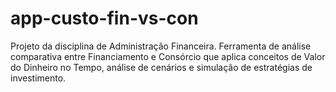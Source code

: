 # app-custo-fin-vs-con
Projeto da disciplina de Administração Financeira. Ferramenta de análise comparativa entre Financiamento e Consórcio que aplica conceitos de Valor do Dinheiro no Tempo, análise de cenários e simulação de estratégias de investimento.
